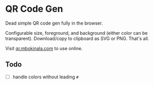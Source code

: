 # QR Code Gen

Dead simple QR code gen fully in the browser.

Configurable size, foreground, and background (either color can be transparent). Download/copy to clipboard as SVG or PNG. That's all.

Visit [qr.mbokinala.com](https://qr.mbokinala.dev) to use online.


## Todo

- [ ] handle colors without leading `#`